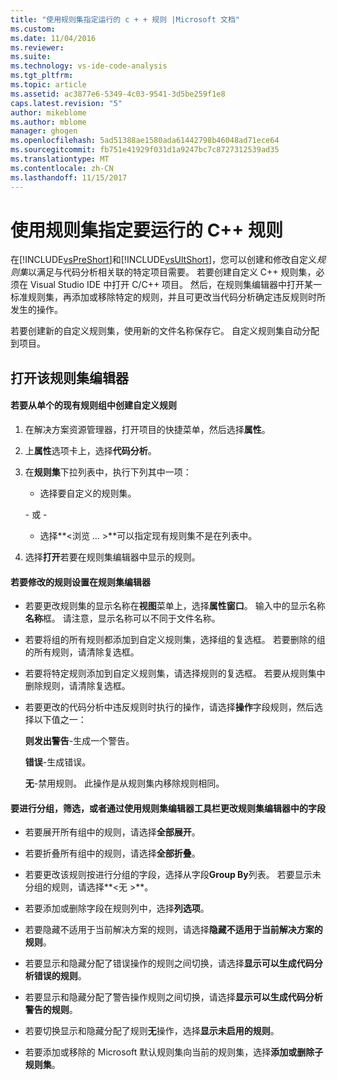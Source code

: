 ```yaml
---
title: "使用规则集指定运行的 c + + 规则 |Microsoft 文档"
ms.custom: 
ms.date: 11/04/2016
ms.reviewer: 
ms.suite: 
ms.technology: vs-ide-code-analysis
ms.tgt_pltfrm: 
ms.topic: article
ms.assetid: ac3877e6-5349-4c03-9541-3d5be259f1e8
caps.latest.revision: "5"
author: mikeblome
ms.author: mblome
manager: ghogen
ms.openlocfilehash: 5ad51388ae1580ada61442798b46048ad71ece64
ms.sourcegitcommit: fb751e41929f031d1a9247bc7c8727312539ad35
ms.translationtype: MT
ms.contentlocale: zh-CN
ms.lasthandoff: 11/15/2017
---
```

# <a name="using-rule-sets-to-specify-the-c-rules-to-run"></a>使用规则集指定要运行的 C++ 规则
在[!INCLUDE[vsPreShort](../code-quality/includes/vspreshort_md.md)]和[!INCLUDE[vsUltShort](../code-quality/includes/vsultshort_md.md)]，您可以创建和修改自定义*规则集*以满足与代码分析相关联的特定项目需要。 若要创建自定义 C++ 规则集，必须在 Visual Studio IDE 中打开 C/C++ 项目。 然后，在规则集编辑器中打开某一标准规则集，再添加或移除特定的规则，并且可更改当代码分析确定违反规则时所发生的操作。  
  
 若要创建新的自定义规则集，使用新的文件名称保存它。 自定义规则集自动分配到项目。  
  
## <a name="opening-the-rule-set-editor"></a>打开该规则集编辑器  
  
#### <a name="to-create-a-custom-rule-from-a-single-existing-rule-set"></a>若要从单个的现有规则组中创建自定义规则  
  
1.  在解决方案资源管理器，打开项目的快捷菜单，然后选择**属性**。  
  
2.  上**属性**选项卡上，选择**代码分析**。  
  
3.  在**规则集**下拉列表中，执行下列其中一项：  
  
    -   选择要自定义的规则集。  
  
     \- 或 -  
  
    -   选择**\<浏览 … >**可以指定现有规则集不是在列表中。  
  
4.  选择**打开**若要在规则集编辑器中显示的规则。  
  
#### <a name="to-modify-a-rule-set-in-the-rule-set-editor"></a>若要修改的规则设置在规则集编辑器  
  
-   若要更改规则集的显示名称在**视图**菜单上，选择**属性窗口**。 输入中的显示名称**名称**框。 请注意，显示名称可以不同于文件名称。  
  
-   若要将组的所有规则都添加到自定义规则集，选择组的复选框。 若要删除的组的所有规则，请清除复选框。  
  
-   若要将特定规则添加到自定义规则集，请选择规则的复选框。 若要从规则集中删除规则，请清除复选框。  
  
-   若要更改的代码分析中违反规则时执行的操作，请选择**操作**字段规则，然后选择以下值之一：  
  
     **则发出警告**-生成一个警告。  
  
     **错误**-生成错误。  
  
     **无**-禁用规则。 此操作是从规则集内移除规则相同。  
  
#### <a name="to-group-filter-or-change-the-fields-in-the-rule-set-editor-by-using-the-rule-set-editor-toolbar"></a>要进行分组，筛选，或者通过使用规则集编辑器工具栏更改规则集编辑器中的字段  
  
-   若要展开所有组中的规则，请选择**全部展开**。  
  
-   若要折叠所有组中的规则，请选择**全部折叠**。  
  
-   若要更改该规则按进行分组的字段，选择从字段**Group By**列表。 若要显示未分组的规则，请选择**\<无 >**。  
  
-   若要添加或删除字段在规则列中，选择**列选项**。  
  
-   若要隐藏不适用于当前解决方案的规则，请选择**隐藏不适用于当前解决方案的规则**。  
  
-   若要显示和隐藏分配了错误操作的规则之间切换，请选择**显示可以生成代码分析错误的规则**。  
  
-   若要显示和隐藏分配了警告操作规则之间切换，请选择**显示可以生成代码分析警告的规则**。  
  
-   若要切换显示和隐藏分配了规则**无**操作，选择**显示未启用的规则**。  
  
-   若要添加或移除的 Microsoft 默认规则集向当前的规则集，选择**添加或删除子规则集**。